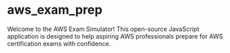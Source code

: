 # aws_exam_prep
Welcome to the AWS Exam Simulator! This open-source JavaScript application is designed to help aspiring AWS professionals prepare for AWS certification exams with confidence.
